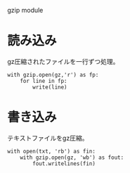 gzip module

# 読み込み
gz圧縮されたファイルを一行ずつ処理。

    with gzip.open(gz,'r') as fp:
        for line in fp:
            write(line)

# 書き込み
テキストファイルをgz圧縮。

    with open(txt, 'rb') as fin:
        with gzip.open(gz, 'wb') as fout:
            fout.writelines(fin)
